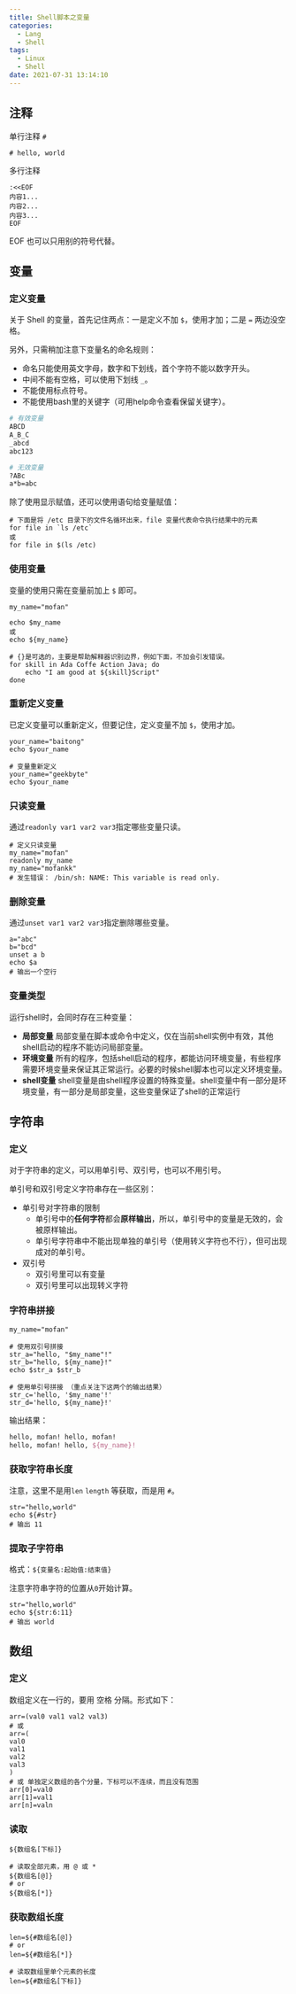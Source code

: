 ```yaml
---
title: Shell脚本之变量
categories:
  - Lang
  - Shell
tags:
  - Linux
  - Shell
date: 2021-07-31 13:14:10
---
```


## 注释

单行注释 `#`

```shell
# hello, world
```

多行注释

```shell
:<<EOF
内容1...
内容2...
内容3...
EOF
```

EOF 也可以只用别的符号代替。

## 变量

### 定义变量

关于 Shell 的变量，首先记住两点：一是定义不加 `$`，使用才加；二是 `=` 两边没空格。

另外，只需稍加注意下变量名的命名规则：

* 命名只能使用英文字母，数字和下划线，首个字符不能以数字开头。
* 中间不能有空格，可以使用下划线 `_`。
* 不能使用标点符号。
* 不能使用bash里的关键字（可用help命令查看保留关键字）。

```sh
# 有效变量
ABCD
A_B_C
_abcd
abc123

# 无效变量
?ABc
a*b=abc
```

除了使用显示赋值，还可以使用语句给变量赋值：

```shell
# 下面是将 /etc 目录下的文件名循环出来，file 变量代表命令执行结果中的元素
for file in `ls /etc`
或
for file in $(ls /etc)
```

### 使用变量

变量的使用只需在变量前加上 `$` 即可。

```shell
my_name="mofan"

echo $my_name
或
echo ${my_name}

# {}是可选的，主要是帮助解释器识别边界，例如下面，不加会引发错误。
for skill in Ada Coffe Action Java; do
    echo "I am good at ${skill}Script"
done
```

### 重新定义变量

已定义变量可以重新定义，但要记住，定义变量不加 `$`，使用才加。

```shell
your_name="baitong"
echo $your_name

# 变量重新定义
your_name="geekbyte"
echo $your_name
```

### 只读变量

通过`readonly var1 var2 var3`指定哪些变量只读。

```shell
# 定义只读变量
my_name="mofan"
readonly my_name
my_name="mofankk"
# 发生错误： /bin/sh: NAME: This variable is read only.
```

### 删除变量

通过`unset var1 var2 var3`指定删除哪些变量。

```shell
a="abc"
b="bcd"
unset a b
echo $a
# 输出一个空行
```

### 变量类型

运行shell时，会同时存在三种变量：

- **局部变量** 局部变量在脚本或命令中定义，仅在当前shell实例中有效，其他shell启动的程序不能访问局部变量。
- **环境变量** 所有的程序，包括shell启动的程序，都能访问环境变量，有些程序需要环境变量来保证其正常运行。必要的时候shell脚本也可以定义环境变量。
- **shell变量** shell变量是由shell程序设置的特殊变量。shell变量中有一部分是环境变量，有一部分是局部变量，这些变量保证了shell的正常运行

## 字符串

### 定义

对于字符串的定义，可以用单引号、双引号，也可以不用引号。

单引号和双引号定义字符串存在一些区别：

* 单引号对字符串的限制
	* 单引号中的**任何字符**都会**原样输出**，所以，单引号中的变量是无效的，会被原样输出。
	* 单引号字符串中不能出现单独的单引号（使用转义字符也不行），但可出现成对的单引号。
* 双引号
	* 双引号里可以有变量
	* 双引号里可以出现转义字符

### 字符串拼接

```shell
my_name="mofan"

# 使用双引号拼接
str_a="hello, "$my_name"!"
str_b="hello, ${my_name}!"
echo $str_a $str_b

# 使用单引号拼接 （重点关注下这两个的输出结果）
str_c='hello, '$my_name'!'
str_d='hello, ${my_name}!'
```

输出结果：

```tex
hello, mofan! hello, mofan!
hello, mofan! hello, ${my_name}!
```

### 获取字符串长度

注意，这里不是用`len` `length` 等获取，而是用 `#`。

```shell
str="hello,world"
echo ${#str}
# 输出 11
```

### 提取子字符串

格式：`${变量名:起始值:结束值}`

注意字符串字符的位置从`0`开始计算。

```shell
str="hello,world"
echo ${str:6:11}
# 输出 world
```

## 数组

### 定义

数组定义在一行的，要用 空格 分隔。形式如下：

```shell
arr=(val0 val1 val2 val3)
# 或
arr=(
val0
val1
val2
val3
)
# 或 单独定义数组的各个分量，下标可以不连续，而且没有范围
arr[0]=val0
arr[1]=val1
arr[n]=valn
```

### 读取

```shell
${数组名[下标]}

# 读取全部元素，用 @ 或 *
${数组名[@]}
# or
${数组名[*]}
```

### 获取数组长度

```shell
len=${#数组名[@]}
# or
len=${#数组名[*]}

# 读取数组里单个元素的长度
len=${#数组名[下标]}
```
